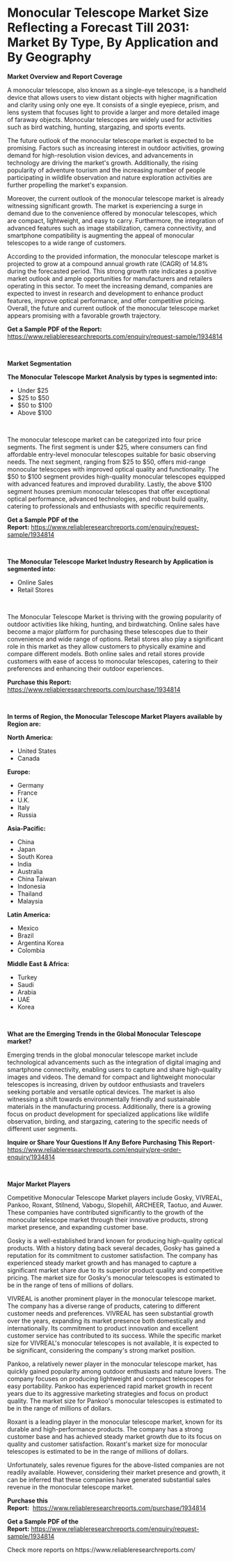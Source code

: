 <p><h1>Monocular Telescope Market Size Reflecting a Forecast Till 2031: Market By Type, By Application and By Geography</h1></p><p><strong>Market Overview and Report Coverage</strong></p>
<p><p>A monocular telescope, also known as a single-eye telescope, is a handheld device that allows users to view distant objects with higher magnification and clarity using only one eye. It consists of a single eyepiece, prism, and lens system that focuses light to provide a larger and more detailed image of faraway objects. Monocular telescopes are widely used for activities such as bird watching, hunting, stargazing, and sports events.</p><p>The future outlook of the monocular telescope market is expected to be promising. Factors such as increasing interest in outdoor activities, growing demand for high-resolution vision devices, and advancements in technology are driving the market's growth. Additionally, the rising popularity of adventure tourism and the increasing number of people participating in wildlife observation and nature exploration activities are further propelling the market's expansion.</p><p>Moreover, the current outlook of the monocular telescope market is already witnessing significant growth. The market is experiencing a surge in demand due to the convenience offered by monocular telescopes, which are compact, lightweight, and easy to carry. Furthermore, the integration of advanced features such as image stabilization, camera connectivity, and smartphone compatibility is augmenting the appeal of monocular telescopes to a wide range of customers.</p><p>According to the provided information, the monocular telescope market is projected to grow at a compound annual growth rate (CAGR) of 14.8% during the forecasted period. This strong growth rate indicates a positive market outlook and ample opportunities for manufacturers and retailers operating in this sector. To meet the increasing demand, companies are expected to invest in research and development to enhance product features, improve optical performance, and offer competitive pricing. Overall, the future and current outlook of the monocular telescope market appears promising with a favorable growth trajectory.</p></p>
<p><strong>Get a Sample PDF of the Report:</strong> <a href="https://www.reliableresearchreports.com/enquiry/request-sample/1934814">https://www.reliableresearchreports.com/enquiry/request-sample/1934814</a></p>
<p>&nbsp;</p>
<p><strong>Market Segmentation</strong></p>
<p><strong>The Monocular Telescope Market Analysis by types is segmented into:</strong></p>
<p><ul><li>Under $25</li><li>$25 to $50</li><li>$50 to $100</li><li>Above $100</li></ul></p>
<p>&nbsp;</p>
<p><p>The monocular telescope market can be categorized into four price segments. The first segment is under $25, where consumers can find affordable entry-level monocular telescopes suitable for basic observing needs. The next segment, ranging from $25 to $50, offers mid-range monocular telescopes with improved optical quality and functionality. The $50 to $100 segment provides high-quality monocular telescopes equipped with advanced features and improved durability. Lastly, the above $100 segment houses premium monocular telescopes that offer exceptional optical performance, advanced technologies, and robust build quality, catering to professionals and enthusiasts with specific requirements.</p></p>
<p><strong>Get a Sample PDF of the Report:</strong>&nbsp;<a href="https://www.reliableresearchreports.com/enquiry/request-sample/1934814">https://www.reliableresearchreports.com/enquiry/request-sample/1934814</a></p>
<p>&nbsp;</p>
<p><strong>The Monocular Telescope Market Industry Research by Application is segmented into:</strong></p>
<p><ul><li>Online Sales</li><li>Retail Stores</li></ul></p>
<p>&nbsp;</p>
<p><p>The Monocular Telescope Market is thriving with the growing popularity of outdoor activities like hiking, hunting, and birdwatching. Online sales have become a major platform for purchasing these telescopes due to their convenience and wide range of options. Retail stores also play a significant role in this market as they allow customers to physically examine and compare different models. Both online sales and retail stores provide customers with ease of access to monocular telescopes, catering to their preferences and enhancing their outdoor experiences.</p></p>
<p><strong>Purchase this Report:</strong>&nbsp; <a href="https://www.reliableresearchreports.com/purchase/1934814">https://www.reliableresearchreports.com/purchase/1934814</a></p>
<p>&nbsp;</p>
<p><strong>In terms of Region, the Monocular Telescope Market Players available by Region are:</strong></p>
<p>
    <p> <strong> North America: </strong>
        <ul>
            <li>United States</li>
            <li>Canada</li>
        </ul>
        </p> 
    <p> <strong> Europe: </strong>
        <ul>
            <li>Germany</li>
            <li>France</li>
            <li>U.K.</li>
            <li>Italy</li>
            <li>Russia</li>
        </ul>
        </p> 
    <p> <strong> Asia-Pacific: </strong>
        <ul>
            <li>China</li>
            <li>Japan</li>
            <li>South Korea</li>
            <li>India</li>
            <li>Australia</li>
            <li>China Taiwan</li>
            <li>Indonesia</li>
            <li>Thailand</li>
            <li>Malaysia</li>
        </ul>
        </p> 
    <p> <strong> Latin America: </strong>
        <ul>
            <li>Mexico</li>
            <li>Brazil</li>
            <li>Argentina Korea</li>
            <li>Colombia</li>
        </ul>
        </p> 
    <p> <strong> Middle East & Africa: </strong>
        <ul>
            <li>Turkey</li>
            <li>Saudi</li>
            <li>Arabia</li>
            <li>UAE</li>
            <li>Korea</li>
        </ul>
    </p>
    </p>
<p>&nbsp;</p>
<p><strong>What are the Emerging Trends in the Global Monocular Telescope market?</strong></p>
<p><p>Emerging trends in the global monocular telescope market include technological advancements such as the integration of digital imaging and smartphone connectivity, enabling users to capture and share high-quality images and videos. The demand for compact and lightweight monocular telescopes is increasing, driven by outdoor enthusiasts and travelers seeking portable and versatile optical devices. The market is also witnessing a shift towards environmentally friendly and sustainable materials in the manufacturing process. Additionally, there is a growing focus on product development for specialized applications like wildlife observation, birding, and stargazing, catering to the specific needs of different user segments.</p></p>
<p><strong>Inquire or Share Your Questions If Any Before Purchasing This Report</strong>- <a href="https://www.reliableresearchreports.com/enquiry/pre-order-enquiry/1934814">https://www.reliableresearchreports.com/enquiry/pre-order-enquiry/1934814</a></p>
<p>&nbsp;</p>
<p><strong>Major Market Players</strong></p>
<p><p>Competitive Monocular Telescope Market players include Gosky, VIVREAL, Pankoo, Roxant, Stilnend, Vabogu, Slopehill, ARCHEER, Taotuo, and Auwer. These companies have contributed significantly to the growth of the monocular telescope market through their innovative products, strong market presence, and expanding customer base.</p><p>Gosky is a well-established brand known for producing high-quality optical products. With a history dating back several decades, Gosky has gained a reputation for its commitment to customer satisfaction. The company has experienced steady market growth and has managed to capture a significant market share due to its superior product quality and competitive pricing. The market size for Gosky's monocular telescopes is estimated to be in the range of tens of millions of dollars.</p><p>VIVREAL is another prominent player in the monocular telescope market. The company has a diverse range of products, catering to different customer needs and preferences. VIVREAL has seen substantial growth over the years, expanding its market presence both domestically and internationally. Its commitment to product innovation and excellent customer service has contributed to its success. While the specific market size for VIVREAL's monocular telescopes is not available, it is expected to be significant, considering the company's strong market position.</p><p>Pankoo, a relatively newer player in the monocular telescope market, has quickly gained popularity among outdoor enthusiasts and nature lovers. The company focuses on producing lightweight and compact telescopes for easy portability. Pankoo has experienced rapid market growth in recent years due to its aggressive marketing strategies and focus on product quality. The market size for Pankoo's monocular telescopes is estimated to be in the range of millions of dollars.</p><p>Roxant is a leading player in the monocular telescope market, known for its durable and high-performance products. The company has a strong customer base and has achieved steady market growth due to its focus on quality and customer satisfaction. Roxant's market size for monocular telescopes is estimated to be in the range of millions of dollars.</p><p>Unfortunately, sales revenue figures for the above-listed companies are not readily available. However, considering their market presence and growth, it can be inferred that these companies have generated substantial sales revenue in the monocular telescope market.</p></p>
<p><strong>Purchase this Report:</strong>&nbsp;&nbsp;<a href="https://www.reliableresearchreports.com/purchase/1934814">https://www.reliableresearchreports.com/purchase/1934814</a></p>
<p></p>
<p><strong>Get a Sample PDF of the Report:</strong>&nbsp;<a href="https://www.reliableresearchreports.com/enquiry/request-sample/1934814">https://www.reliableresearchreports.com/enquiry/request-sample/1934814</a></p>
<p>Check more reports on https://www.reliableresearchreports.com/</p>
